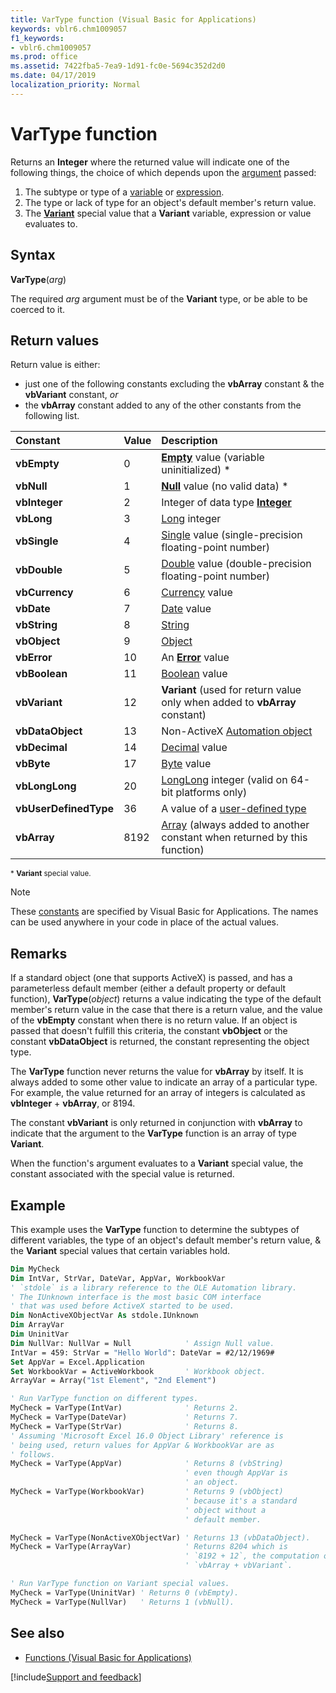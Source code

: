 ```yaml
---
title: VarType function (Visual Basic for Applications)
keywords: vblr6.chm1009057
f1_keywords:
- vblr6.chm1009057
ms.prod: office
ms.assetid: 7422fba5-7ea9-1d91-fc0e-5694c352d2d0
ms.date: 04/17/2019
localization_priority: Normal
---
```



# VarType function

Returns an **Integer** where the returned value will indicate one of the following things, the choice of which depends upon the [argument](../../Glossary/vbe-glossary.md#argument) passed:
1) The subtype or type of a [variable](../../Glossary/vbe-glossary.md#variable) or [expression](../../glossary/vbe-glossary.md#expression).
2) The type or lack of type for an object's default member's return value.
3) The [**Variant**](../../Glossary/vbe-glossary.md#variant-data-type) special value that a **Variant** variable, expression or value evaluates to.

## Syntax

**VarType**(_arg_)

The required _arg_ argument must be of the **Variant** type, or be able to be coerced to it.
 
## Return values

Return value is either:

- just one of the following constants excluding the **vbArray** constant & the **vbVariant** constant, _or_
- the **vbArray** constant added to any of the other constants from the following list.

|Constant|Value|Description|
|:-----|:-----|:-----|
|**vbEmpty**|0|[**Empty**](../../Glossary/vbe-glossary.md#empty) value (variable uninitialized) \*|
|**vbNull**|1|[**Null**](../../Glossary/vbe-glossary.md#null) value (no valid data) \*|
|**vbInteger**|2|Integer of data type [**Integer**](../../Glossary/vbe-glossary.md#integer-data-type)|
|**vbLong**|3|[Long](../../Glossary/vbe-glossary.md#long-data-type) integer|
|**vbSingle**|4|[Single](../../Glossary/vbe-glossary.md#single-data-type) value (single-precision floating-point number)|
|**vbDouble**|5|[Double](../../Glossary/vbe-glossary.md#double-data-type) value (double-precision floating-point number)|
|**vbCurrency**|6|[Currency](../../Glossary/vbe-glossary.md#currency-data-type) value|
|**vbDate**|7|[Date](../../Glossary/vbe-glossary.md#date-data-type) value|
|**vbString**|8|[String](../../Glossary/vbe-glossary.md#string-data-type)|
|**vbObject**|9|[Object](../../glossary/vbe-glossary.md#object)|
|**vbError**|10|An [**Error**](../../reference/user-interface-help/cverr-function.md) value|
|**vbBoolean**|11|[Boolean](../../Glossary/vbe-glossary.md#boolean-data-type) value|
|**vbVariant**|12|**Variant** (used for return value only when added to **vbArray** constant)|
|**vbDataObject**|13|Non-ActiveX [Automation object](../../glossary/vbe-glossary.md#automation-object-1)|
|**vbDecimal**|14|[Decimal](../../Glossary/vbe-glossary.md#decimal-data-type) value|
|**vbByte**|17|[Byte](../../Glossary/vbe-glossary.md#byte-data-type) value|
|**vbLongLong**|20|[LongLong](longlong-data-type.md) integer (valid on 64-bit platforms only)|
|**vbUserDefinedType**|36|A value of a [user-defined type](../../Glossary/vbe-glossary.md#user-defined-type)|
|**vbArray**|8192|[Array](../../Glossary/vbe-glossary.md#array) (always added to another constant when returned by this function)|

<sup>* **Variant** special value.</sup>

> [!NOTE] 
> These [constants](../../Glossary/vbe-glossary.md#constant) are specified by Visual Basic for Applications. The names can be used anywhere in your code in place of the actual values.

## Remarks

If a standard object (one that supports ActiveX) is passed, and has a parameterless default member (either a default property or default function), **VarType**(_object_) returns a value indicating the type of the default member's return value in the case that there is a return value, and the value of the **vbEmpty** constant when there is no return value. If an object is passed that doesn't fulfill this criteria, the constant **vbObject** or the constant **vbDataObject** is returned, the constant representing the object type.

The **VarType** function never returns the value for **vbArray** by itself. It is always added to some other value to indicate an array of a particular type. For example, the value returned for an array of integers is calculated as **vbInteger** + **vbArray**, or 8194. 

The constant **vbVariant** is only returned in conjunction with **vbArray** to indicate that the argument to the **VarType** function is an array of type **Variant**.

When the function's argument evaluates to a **Variant** special value, the constant associated with the special value is returned.

## Example

This example uses the **VarType** function to determine the subtypes of different variables, the type of an object's default member's return value, & the **Variant** special values that certain variables hold.

```vb
Dim MyCheck
Dim IntVar, StrVar, DateVar, AppVar, WorkbookVar
' `stdole` is a library reference to the OLE Automation library.
' The IUnknown interface is the most basic COM interface
' that was used before ActiveX started to be used.
Dim NonActiveXObjectVar As stdole.IUnknown
Dim ArrayVar
Dim UninitVar
Dim NullVar: NullVar = Null            ' Assign Null value.
IntVar = 459: StrVar = "Hello World": DateVar = #2/12/1969#
Set AppVar = Excel.Application
Set WorkbookVar = ActiveWorkbook       ' Workbook object.
ArrayVar = Array("1st Element", "2nd Element")

' Run VarType function on different types.
MyCheck = VarType(IntVar)              ' Returns 2.
MyCheck = VarType(DateVar)             ' Returns 7.
MyCheck = VarType(StrVar)              ' Returns 8.
' Assuming 'Microsoft Excel 16.0 Object Library' reference is 
' being used, return values for AppVar & WorkbookVar are as 
' follows.
MyCheck = VarType(AppVar)              ' Returns 8 (vbString)
                                       ' even though AppVar is
                                       ' an object.
MyCheck = VarType(WorkbookVar)         ' Returns 9 (vbObject)
                                       ' because it's a standard
                                       ' object without a
                                       ' default member.

MyCheck = VarType(NonActiveXObjectVar) ' Returns 13 (vbDataObject).
MyCheck = VarType(ArrayVar)            ' Returns 8204 which is
                                       ' `8192 + 12`, the computation of
                                       ' `vbArray + vbVariant`.

' Run VarType function on Variant special values.
MyCheck = VarType(UninitVar) ' Returns 0 (vbEmpty).
MyCheck = VarType(NullVar)   ' Returns 1 (vbNull).
```

## See also

- [Functions (Visual Basic for Applications)](../functions-visual-basic-for-applications.md)

[!include[Support and feedback](~/includes/feedback-boilerplate.md)]

